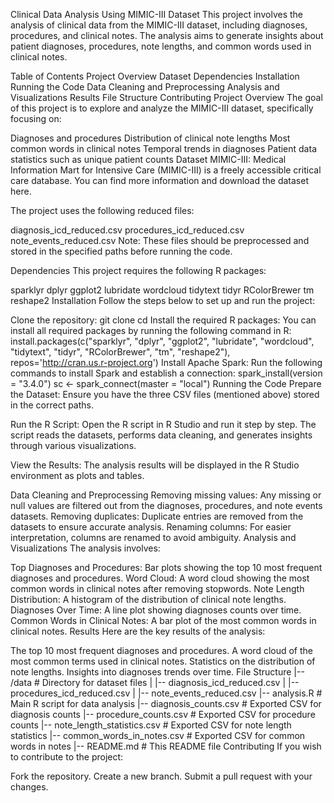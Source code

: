 Clinical Data Analysis Using MIMIC-III Dataset
This project involves the analysis of clinical data from the MIMIC-III dataset, including diagnoses, procedures, and clinical notes. The analysis aims to generate insights about patient diagnoses, procedures, note lengths, and common words used in clinical notes.

Table of Contents
Project Overview
Dataset
Dependencies
Installation
Running the Code
Data Cleaning and Preprocessing
Analysis and Visualizations
Results
File Structure
Contributing
Project Overview
The goal of this project is to explore and analyze the MIMIC-III dataset, specifically focusing on:

Diagnoses and procedures
Distribution of clinical note lengths
Most common words in clinical notes
Temporal trends in diagnoses
Patient data statistics such as unique patient counts
Dataset
MIMIC-III: Medical Information Mart for Intensive Care (MIMIC-III) is a freely accessible critical care database. You can find more information and download the dataset here.

The project uses the following reduced files:

diagnosis_icd_reduced.csv
procedures_icd_reduced.csv
note_events_reduced.csv
Note: These files should be preprocessed and stored in the specified paths before running the code.

Dependencies
This project requires the following R packages:

sparklyr
dplyr
ggplot2
lubridate
wordcloud
tidytext
tidyr
RColorBrewer
tm
reshape2
Installation
Follow the steps below to set up and run the project:

Clone the repository:
git clone <repository-url>
cd <repository-directory>
Install the required R packages: You can install all required packages by running the following command in R:
install.packages(c("sparklyr", "dplyr", "ggplot2", "lubridate", "wordcloud", 
                   "tidytext", "tidyr", "RColorBrewer", "tm", "reshape2"), 
                 repos='http://cran.us.r-project.org')
Install Apache Spark: Run the following commands to install Spark and establish a connection:
spark_install(version = "3.4.0")
sc <- spark_connect(master = "local")
Running the Code
Prepare the Dataset: Ensure you have the three CSV files (mentioned above) stored in the correct paths.

Run the R Script: Open the R script in R Studio and run it step by step. The script reads the datasets, performs data cleaning, and generates insights through various visualizations.

View the Results: The analysis results will be displayed in the R Studio environment as plots and tables.

Data Cleaning and Preprocessing
Removing missing values: Any missing or null values are filtered out from the diagnoses, procedures, and note events datasets.
Removing duplicates: Duplicate entries are removed from the datasets to ensure accurate analysis.
Renaming columns: For easier interpretation, columns are renamed to avoid ambiguity.
Analysis and Visualizations
The analysis involves:

Top Diagnoses and Procedures: Bar plots showing the top 10 most frequent diagnoses and procedures.
Word Cloud: A word cloud showing the most common words in clinical notes after removing stopwords.
Note Length Distribution: A histogram of the distribution of clinical note lengths.
Diagnoses Over Time: A line plot showing diagnoses counts over time.
Common Words in Clinical Notes: A bar plot of the most common words in clinical notes.
Results
Here are the key results of the analysis:

The top 10 most frequent diagnoses and procedures.
A word cloud of the most common terms used in clinical notes.
Statistics on the distribution of note lengths.
Insights into diagnoses trends over time.
File Structure
|-- /data                        # Directory for dataset files
|   |-- diagnosis_icd_reduced.csv
|   |-- procedures_icd_reduced.csv
|   |-- note_events_reduced.csv
|-- analysis.R                   # Main R script for data analysis
|-- diagnosis_counts.csv         # Exported CSV for diagnosis counts
|-- procedure_counts.csv         # Exported CSV for procedure counts
|-- note_length_statistics.csv   # Exported CSV for note length statistics
|-- common_words_in_notes.csv    # Exported CSV for common words in notes
|-- README.md                    # This README file
Contributing
If you wish to contribute to the project:

Fork the repository.
Create a new branch.
Submit a pull request with your changes.
